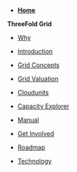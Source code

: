 - **[Home](@threefold_home)**

**ThreeFold Grid**

- [Why](grid_why)
- [Introduction](grid_intro)
- [Grid Concepts](grid_concepts)
- [Grid Valuation](grid_valuation)
- [Cloudunits](cloudunits)
- [Capacity Explorer](tfgrid_explorer)
- [Manual](@manual:manual3_home_new)
- [Get Involved](how_to_help)
- [Roadmap](roadmap)
- [Technology](technology)

  <!-- - [Web 4.0](@web4)
  - [Why we do what we do](@why_intro)
  - [Why a new P2P cloud](@why_grid_link) -->


<!-- - [Communication](@communication) -->
